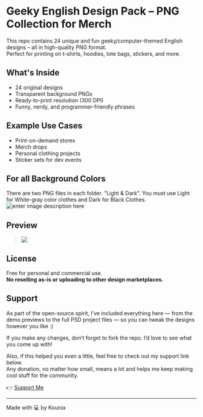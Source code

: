 
# Geeky English Design Pack – PNG Collection for Merch

This repo contains 24 unique and fun geeky/computer-themed English designs – all in high-quality PNG format.  
Perfect for printing on t-shirts, hoodies, tote bags, stickers, and more.

## What's Inside
- 24 original designs  
- Transparent background PNGs  
- Ready-to-print resolution (300 DPI)  
- Funny, nerdy, and programmer-friendly phrases

## Example Use Cases
- Print-on-demand stores  
- Merch drops  
- Personal clothing projects  
- Sticker sets for dev events

## For all Background Colors
There are two PNG files in each folder. "Light & Dark". You must use Light for White-gray color clothes and Dark for Black Clothes.
![enter image description here](https://kourox.ir/wp-content/uploads/2025/07/cover.jpg)

## Preview
> ![](https://kourox.ir/wp-content/uploads/2025/07/Geek_Clothes_Kourox.jpg)

## License
Free for personal and commercial use.  
**No reselling as-is or uploading to other design marketplaces.**

## Support
As part of the open-source spirit, I’ve included everything here — from the demo previews to the full PSD project files — so you can tweak the designs however you like :)

If you make any changes, don’t forget to fork the repo. I’d love to see what you come up with!

Also, if this helped you even a little, feel free to check out my support link below.  
Any donation, no matter how small, means a lot and helps me keep making cool stuff for the community.

👉 [Support Me](https://kourox.ir/support)

---

Made with 💻 by Kourox
